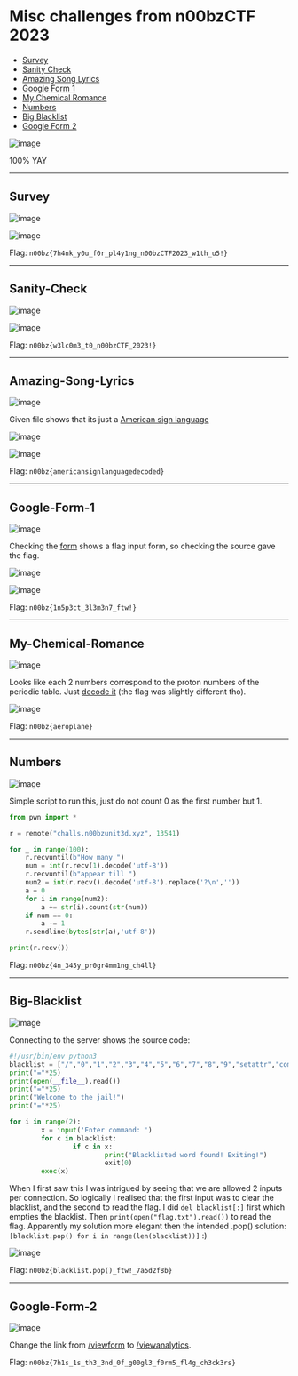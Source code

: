 # Misc challenges from n00bzCTF 2023
- [Survey](#survey)
- [Sanity Check](#sanity-check)
- [Amazing Song Lyrics](#amazing-song-lyrics)
- [Google Form 1](#google-form-1)
- [My Chemical Romance](#my-chemical-romance)
- [Numbers](#numbers)
- [Big Blacklist](#big-blacklist)
- [Google Form 2](#google-form-2)

![image](https://github.com/jeromepalayoor/ctf-archive-hub/assets/63996033/4670f3cf-514f-47b2-8a91-6f72d303c903)

100% YAY

-----

## Survey

![image](https://github.com/jeromepalayoor/ctf-archive-hub/assets/63996033/ea40612c-f21c-4c07-8d9f-3470e2adafe8)

![image](https://github.com/jeromepalayoor/ctf-archive-hub/assets/63996033/98f11724-f775-4eb7-ba46-77507cefd19a)

Flag: `n00bz{7h4nk_y0u_f0r_pl4y1ng_n00bzCTF2023_w1th_u5!}`

-----

## Sanity-Check

![image](https://github.com/jeromepalayoor/ctf-archive-hub/assets/63996033/c4823245-f531-40d1-b6cc-192a9ddd20b9)

![image](https://github.com/jeromepalayoor/ctf-archive-hub/assets/63996033/0a31a8e8-232e-4400-9265-4f975ec3c0ce)

Flag: `n00bz{w3lc0m3_t0_n00bzCTF_2023!}`

-----

## Amazing-Song-Lyrics

![image](https://github.com/jeromepalayoor/ctf-archive-hub/assets/63996033/a51aac04-6def-49a2-8363-b3a10f52fb62)

Given file shows that its just a [American sign language](https://www.dcode.fr/american-sign-language)

![image](https://github.com/jeromepalayoor/ctf-archive-hub/assets/63996033/0e3da28a-077a-4402-a1ef-4104b42513b8)

![image](https://github.com/jeromepalayoor/ctf-archive-hub/assets/63996033/ec3a7f2a-8f08-4c03-a85a-5e41ba13e65a)

Flag: `n00bz{americansignlanguagedecoded}`

-----

## Google-Form-1

![image](https://github.com/jeromepalayoor/ctf-archive-hub/assets/63996033/e12990bc-fbff-4d67-a629-9b896d0e5dfb)

Checking the [form](https://docs.google.com/forms/d/e/1FAIpQLScu-EQD_7Kc1aF1FaHxX0JHypbWbd5oLy513nm9Prsdo6c7Dg/viewform) shows a flag input form, so checking the source gave the flag.

![image](https://github.com/jeromepalayoor/ctf-archive-hub/assets/63996033/9d41b389-0ed6-46d0-823b-71efc6bb4cc5)

![image](https://github.com/jeromepalayoor/ctf-archive-hub/assets/63996033/d8710060-362e-4e95-b388-09f3fb1b63f5)

Flag: `n00bz{1n5p3ct_3l3m3n7_ftw!}`

------

## My-Chemical-Romance

![image](https://github.com/jeromepalayoor/ctf-archive-hub/assets/63996033/c7d41cbf-fbf4-4ed1-8274-6fee1b02767d)

Looks like each 2 numbers correspond to the proton numbers of the periodic table. Just [decode it](https://www.dcode.fr/atomic-number-substitution) (the flag was slightly different tho). 

![image](https://github.com/jeromepalayoor/ctf-archive-hub/assets/63996033/ce51b1d0-d86f-4f21-b5a4-e55e0a9aa90e)

Flag: `n00bz{aeroplane}`

-----

## Numbers

![image](https://github.com/jeromepalayoor/ctf-archive-hub/assets/63996033/401e927a-122b-4d50-b073-ee3be0979a14)

Simple script to run this, just do not count 0 as the first number but 1.

```py
from pwn import *

r = remote("challs.n00bzunit3d.xyz", 13541)

for _ in range(100):
    r.recvuntil(b"How many ")
    num = int(r.recv(1).decode('utf-8'))
    r.recvuntil(b"appear till ")
    num2 = int(r.recv().decode('utf-8').replace('?\n',''))
    a = 0
    for i in range(num2):
        a += str(i).count(str(num))
    if num == 0:
        a -= 1
    r.sendline(bytes(str(a),'utf-8'))

print(r.recv())
```

Flag: `n00bz{4n_345y_pr0gr4mm1ng_ch4ll}`

-----

## Big-Blacklist

![image](https://github.com/jeromepalayoor/ctf-archive-hub/assets/63996033/37db1093-cd43-418a-889a-7345672f61d7)

Connecting to the server shows the source code:

```py
#!/usr/bin/env python3
blacklist = ["/","0","1","2","3","4","5","6","7","8","9","setattr","compile","globals","os","import","_","breakpoint","exit","lambda","eval","exec","read","print","open","'","=",'"',"x","builtins","clear"]
print("="*25)
print(open(__file__).read())
print("="*25)
print("Welcome to the jail!")
print("="*25)

for i in range(2):
        x = input('Enter command: ')
        for c in blacklist:
                if c in x:
                        print("Blacklisted word found! Exiting!")
                        exit(0)
        exec(x)
```

When I first saw this I was intrigued by seeing that we are allowed 2 inputs per connection. 
So logically I realised that the first input was to clear the blacklist, and the second to read the flag. 
I did `del blacklist[:]` first which empties the blacklist. Then `print(open("flag.txt").read())` to read the flag. 
Apparently my solution more elegant then the intended .pop() solution: `[blacklist.pop() for i in range(len(blacklist))]` :)

![image](https://github.com/jeromepalayoor/ctf-archive-hub/assets/63996033/f627280d-7767-4398-961e-003fd88b230c)

Flag: `n00bz{blacklist.pop()_ftw!_7a5d2f8b}`

-----

## Google-Form-2

![image](https://github.com/jeromepalayoor/ctf-archive-hub/assets/63996033/9a26161e-e2a5-4daa-98d7-8728bd74e729)

Change the link from [/viewform](https://docs.google.com/forms/d/e/1FAIpQLSd9-GMq2s_HTEE0Wv3UL2sNo3DSg1UBpyacOmoCZYuEymBAxw/viewform) to [/viewanalytics](https://docs.google.com/forms/d/e/1FAIpQLSd9-GMq2s_HTEE0Wv3UL2sNo3DSg1UBpyacOmoCZYuEymBAxw/viewanalytics).

Flag: `n00bz{7h1s_1s_th3_3nd_0f_g00gl3_f0rm5_fl4g_ch3ck3rs}`
